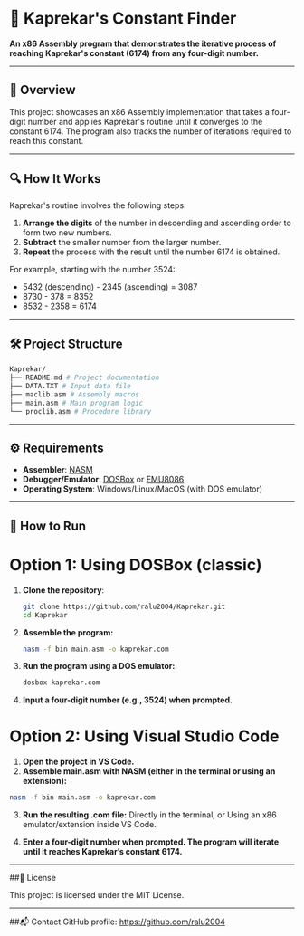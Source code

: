 # 🔢 Kaprekar's Constant Finder

**An x86 Assembly program that demonstrates the iterative process of reaching Kaprekar's constant (6174) from any four-digit number.**

---

## 📌 Overview

This project showcases an x86 Assembly implementation that takes a four-digit number and applies Kaprekar's routine until it converges to the constant 6174. The program also tracks the number of iterations required to reach this constant.

---

## 🔍 How It Works

Kaprekar's routine involves the following steps:

1. **Arrange the digits** of the number in descending and ascending order to form two new numbers.
2. **Subtract** the smaller number from the larger number.
3. **Repeat** the process with the result until the number 6174 is obtained.

For example, starting with the number 3524:

- 5432 (descending) - 2345 (ascending) = 3087
- 8730 - 378 = 8352
- 8532 - 2358 = 6174

---

## 🛠 Project Structure
```bash
Kaprekar/
├── README.md # Project documentation
├── DATA.TXT # Input data file
├── maclib.asm # Assembly macros
├── main.asm # Main program logic
└── proclib.asm # Procedure library
```

---

## ⚙️ Requirements

- **Assembler**: [NASM](https://www.nasm.us/)
- **Debugger/Emulator**: [DOSBox](https://www.dosbox.com/) or [EMU8086](http://www.emu8086.com/)
- **Operating System**: Windows/Linux/MacOS (with DOS emulator)

--- 

## 🚀 How to Run
# Option 1: Using DOSBox (classic)
1. **Clone the repository**:
   ```bash
   git clone https://github.com/ralu2004/Kaprekar.git
   cd Kaprekar
   ```
2. **Assemble the program:**
   ```bash
   nasm -f bin main.asm -o kaprekar.com
   ```
3. **Run the program using a DOS emulator:**
   ```bash
   dosbox kaprekar.com
   ```
4. **Input a four-digit number (e.g., 3524) when prompted.**

# Option 2: Using Visual Studio Code
1. **Open the project in VS Code.**
2. **Assemble main.asm with NASM (either in the terminal or using an extension):**
```bash
nasm -f bin main.asm -o kaprekar.com
```
3. **Run the resulting .com file:**
  Directly in the terminal, or
  Using an x86 emulator/extension inside VS Code.

4. **Enter a four-digit number when prompted. The program will iterate until it reaches Kaprekar’s constant 6174.**
   
--- 

##📄 License

This project is licensed under the MIT License.

---

##📬 Contact
GitHub profile: https://github.com/ralu2004

